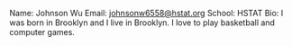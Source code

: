 Name: Johnson Wu
Email: johnsonw6558@hstat.org
School: HSTAT
Bio: I was born in Brooklyn and I live in Brooklyn. I love to play basketball and computer games.